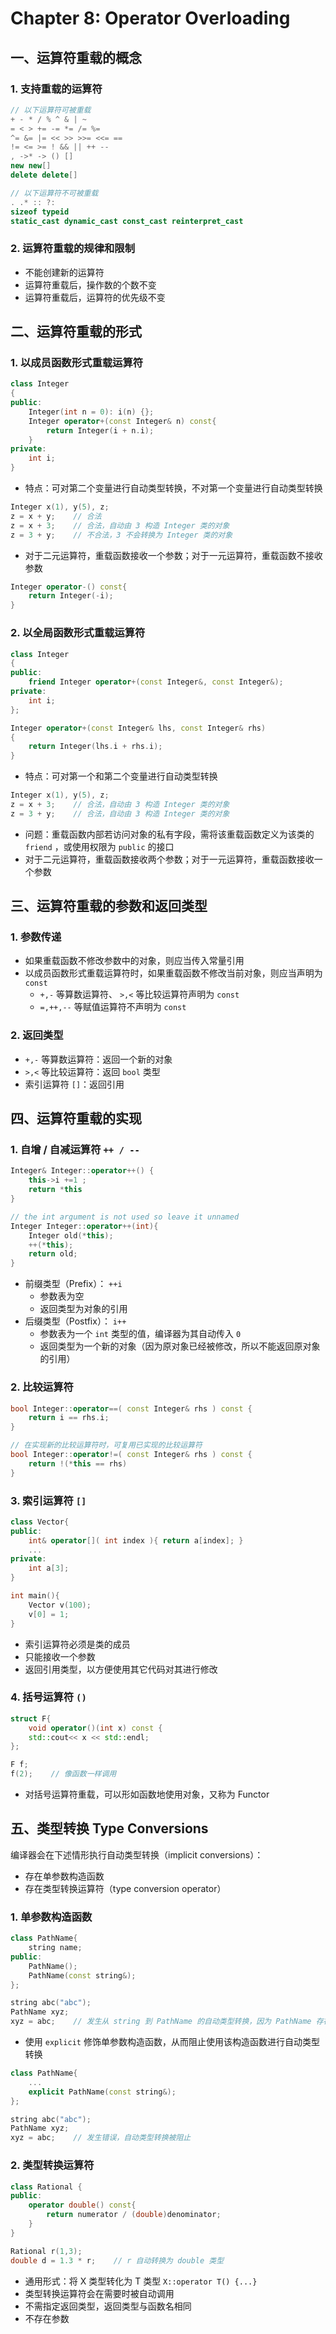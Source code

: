 # Chapter 8: Operator Overloading

## 一、运算符重载的概念

### 1. 支持重载的运算符

```cpp
// 以下运算符可被重载
+ - * / % ^ & | ~
= < > += -= *= /= %=
^= &= |= << >> >>= <<= ==
!= <= >= ! && || ++ --
, ->* -> () []
new new[]
delete delete[]

// 以下运算符不可被重载
. .* :: ?:
sizeof typeid
static_cast dynamic_cast const_cast reinterpret_cast
```

### 2. 运算符重载的规律和限制

- 不能创建新的运算符
- 运算符重载后，操作数的个数不变
- 运算符重载后，运算符的优先级不变

## 二、运算符重载的形式

### 1. 以成员函数形式重载运算符

```cpp
class Integer
{
public:
	Integer(int n = 0): i(n) {};
	Integer operator+(const Integer& n) const{
		return Integer(i + n.i);
	}
private:
	int i;
}
```

- 特点：可对第二个变量进行自动类型转换，不对第一个变量进行自动类型转换

```cpp
Integer x(1), y(5), z;
z = x + y;    // 合法
z = x + 3;    // 合法，自动由 3 构造 Integer 类的对象
z = 3 + y;    // 不合法，3 不会转换为 Integer 类的对象
```

- 对于二元运算符，重载函数接收一个参数；对于一元运算符，重载函数不接收参数

```cpp
Integer operator-() const{
	return Integer(-i);
}
```

### 2. 以全局函数形式重载运算符

```cpp
class Integer
{
public:
	friend Integer operator+(const Integer&, const Integer&);
private:
	int i;
};

Integer operator+(const Integer& lhs, const Integer& rhs)
{
	return Integer(lhs.i + rhs.i);
}
```

- 特点：可对第一个和第二个变量进行自动类型转换

```cpp
Integer x(1), y(5), z;
z = x + 3;    // 合法，自动由 3 构造 Integer 类的对象
z = 3 + y;    // 合法，自动由 3 构造 Integer 类的对象
```

- 问题：重载函数内部若访问对象的私有字段，需将该重载函数定义为该类的 `friend` ，或使用权限为 `public` 的接口
- 对于二元运算符，重载函数接收两个参数；对于一元运算符，重载函数接收一个参数

## 三、运算符重载的参数和返回类型

### 1. 参数传递

- 如果重载函数不修改参数中的对象，则应当传入常量引用
- 以成员函数形式重载运算符时，如果重载函数不修改当前对象，则应当声明为 `const`
    - `+,-` 等算数运算符、 `>,<` 等比较运算符声明为 `const`
    - `=,++,--` 等赋值运算符不声明为 `const`

### 2. 返回类型

- `+,-` 等算数运算符：返回一个新的对象
- `>,<` 等比较运算符：返回 `bool` 类型
- 索引运算符 `[]`：返回引用

## 四、运算符重载的实现

### 1. 自增 / 自减运算符 `++ / --`

```cpp
Integer& Integer::operator++() {
	this->i +=1 ;
	return *this
}

// the int argument is not used so leave it unnamed
Integer Integer::operator++(int){
	Integer old(*this);
	++(*this);
	return old;
}
```

- 前缀类型（Prefix）： `++i`
    - 参数表为空
    - 返回类型为对象的引用
- 后缀类型（Postfix）： `i++`
    - 参数表为一个 `int` 类型的值，编译器为其自动传入 `0`
    - 返回类型为一个新的对象（因为原对象已经被修改，所以不能返回原对象的引用）

### 2. 比较运算符

```cpp
bool Integer::operator==( const Integer& rhs ) const {
	return i == rhs.i;
}

// 在实现新的比较运算符时，可复用已实现的比较运算符
bool Integer::operator!=( const Integer& rhs ) const {
	return !(*this == rhs)
}
```

### 3. 索引运算符 `[]`

```cpp
class Vector{
public:
	int& operator[]( int index ){ return a[index]; }
	...
private:
	int a[3];
}

int main(){
	Vector v(100);
	v[0] = 1;
}
```

- 索引运算符必须是类的成员
- 只能接收一个参数
- 返回引用类型，以方便使用其它代码对其进行修改

### 4. 括号运算符 `()`

```cpp
struct F{
	void operator()(int x) const {
	std::cout<< x << std::endl;	
};

F f;
f(2);    // 像函数一样调用
```

- 对括号运算符重载，可以形如函数地使用对象，又称为 Functor

## 五、类型转换 Type Conversions

编译器会在下述情形执行自动类型转换（implicit conversions）：

- 存在单参数构造函数
- 存在类型转换运算符（type conversion operator）

### 1. 单参数构造函数

```cpp
class PathName{
	string name;
public:
	PathName();
	PathName(const string&);
};

string abc("abc");
PathName xyz;
xyz = abc;    // 发生从 string 到 PathName 的自动类型转换，因为 PathName 存在单参数构造函数，且参数类型匹配
```

- 使用 `explicit` 修饰单参数构造函数，从而阻止使用该构造函数进行自动类型转换

```cpp
class PathName{
	...
	explicit PathName(const string&);
};

string abc("abc");
PathName xyz;
xyz = abc;    // 发生错误，自动类型转换被阻止
```

### 2. 类型转换运算符

```cpp
class Rational {
public:
	operator double() const{
		return numerator / (double)denominator;
	}
}

Rational r(1,3);
double d = 1.3 * r;    // r 自动转换为 double 类型
```

- 通用形式：将 X 类型转化为 T 类型 `X::operator T() {...}`
- 类型转换运算符会在需要时被自动调用
- 不需指定返回类型，返回类型与函数名相同
- 不存在参数